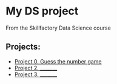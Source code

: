 # My DS project
From the Skillfactory Data Science course

## Projects:

* [Project 0. Guess the number game](https://github.com/artem-75/My-DS-projects/tree/main/Project_0)
* [Project 2. _______](_______)
* [Project 3. _______](_______)
